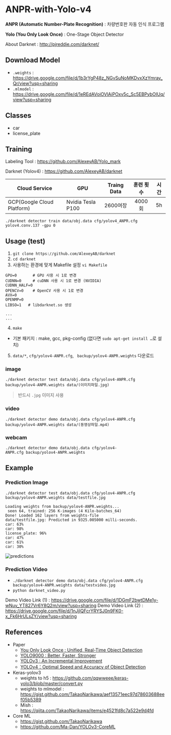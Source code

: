 # ANPR-with-Yolo-v4
**ANPR (Automatic Number-Plate Recognition)** : 차량번호판 자동 인식 프로그램

**Yolo (You Only Look Once)** : One-Stage Object Detector

About Darknet : http://pjreddie.com/darknet/

## Download Model
- `.weights` : https://drive.google.com/file/d/1b3rYgP48z_NGvSuNoMKDvxXzYmray_Qr/view?usp=sharing
- `.mlmodel` : https://drive.google.com/file/d/1eREdAVoiOVlAiPOxv5c_Sc5EBPybOIUq/view?usp=sharing

## Classes
- car
- license_plate

## Training 
Labeling Tool : https://github.com/AlexeyAB/Yolo_mark

Darknet (Yolov4) : https://github.com/AlexeyAB/darknet

|Cloud Service|GPU|Traing Data|훈련 횟수|시간|
|---|---|:---:|:---:|:---:|
|GCP(Google Cloud Platform)|Nvidia Tesla P100|2600여장|4000회|5h|

`./darknet detector train data/obj.data cfg/yolov4_ANPR.cfg yolov4.conv.137 -gpu 0`

## Usage (test)
1. `git clone https://github.com/AlexeyAB/darknet`
2. `cd darknet`
3. 사용하는 환경에 맞게 Makefile 설정  `vi Makefile`
```
GPU=0		# GPU 사용 시 1로 변경
CUDNN=0		# cuDNN 사용 시 1로 변경 (NVIDIA)
CUDNN_HALF=0
OPENCV=0	# OpenCV 사용 시 1로 변경
AVX=0
OPENMP=0
LIBSO=1   # libdarknet.so 생성

...
...
```
4. `make`
- 기본 패키지 : make, gcc, pkg-config (없다면 `sudo apt-get install …`로 설치)
  
5. `data/*`, `cfg/yolov4-ANPR.cfg`, ` backup/yolov4-ANPR.weights` 다운로드 

### image

`./darknet detector test data/obj.data cfg/yolov4-ANPR.cfg backup/yolov4-ANPR.weights data/(이미지파일.jpg)`

> 반드시 `.jpg` 이미지 사용 
### video
`./darknet detector demo data/obj.data cfg/yolov4-ANPR.cfg backup/yolov4-ANPR.weights data/(동영상파일.mp4)`

### webcam
`./darknet detector demo data/obj.data cfg/yolov4-ANPR.cfg backup/yolov4-ANPR.weights`


## Example
### Prediction Image
`./darknet detector test data/obj.data cfg/yolov4-ANPR.cfg backup/yolov4-ANPR.weights data/testfile.jpg`
```
Loading weights from backup/yolov4-ANPR.weights...
 seen 64, trained: 256 K-images (4 Kilo-batches_64)
Done! Loaded 162 layers from weights-file
data/testfile.jpg: Predicted in 9325.005000 milli-seconds.
car: 63%
car: 98%
license_plate: 96%
car: 47%
car: 61%
car: 30%
```
![predictions](https://user-images.githubusercontent.com/20153952/83719443-0e9eeb80-a672-11ea-8771-761a175f48e6.jpg)


### Prediction Video
- `./darknet detector demo data/obj.data cfg/yolov4-ANPR.cfg backup/yolov4-ANPR.weights data/testvideo.jpg`
- `python darknet_video.py`

Demo Video Link (1) : https://drive.google.com/file/d/1DGmF2bwtDMe1y-wNuv_YT827Vr6Y8Q2m/view?usp=sharing
Demo Video Link (2) : https://drive.google.com/file/d/1nJjIQFcrYRYSJ0n9FK0-x_Fk6HrULsZY/view?usp=sharing

## References
- Paper
  - [You Only Look Once : Unified, Real-Time Object Detection](https://pjreddie.com/media/files/papers/yolo_1.pdf)
  - [YOLO9000 : Better, Faster, Stronger](https://pjreddie.com/media/files/papers/YOLO9000.pdf)
  - [YOLOv3 : An Incremental Improvement](https://pjreddie.com/media/files/papers/YOLOv3.pdf)
  - [YOLOv4：Optimal Speed and Accuracy of Object Detection](https://arxiv.org/pdf/2004.10934.pdf)
- Keras-yolov3
  - weights to h5 : https://github.com/qqwweee/keras-yolo3/blob/master/convert.py
  - weights to mlmodel : https://gist.github.com/TakaoNarikawa/aef13571eec97d78603688eef05b5389
  - Mish : https://qiita.com/TakaoNarikawa/items/e4521fd8c7a522e9d4fd
- Core ML
  - https://gist.github.com/TakaoNarikawa
  - https://github.com/Ma-Dan/YOLOv3-CoreML


